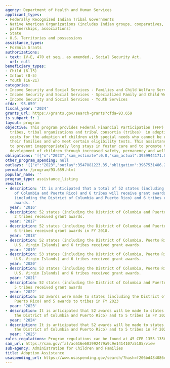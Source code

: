 ```yaml
---
agency: Department of Health and Human Services
applicant_types:
- Federally Recognized Indian Tribal Governments
- Native American Organizations (includes Indian groups, cooperatives, corporations,
  partnerships, associations)
- State
- U.S. Territories and possessions
assistance_types:
- Formula Grants
authorizations:
- text: IV-E, 470 et seq., as amended., Social Security Act.
  url: null
beneficiary_types:
- Child (6-15)
- Infant (0-5)
- Youth (16-21)
categories:
- Income Security and Social Services - Families and Child Welfare Services
- Income Security and Social Services - Specialized Family and Child Welfare Services
- Income Security and Social Services - Youth Services
cfda: '93.659'
fiscal_year: '2024'
grants_url: https://grants.gov/search-grants?cfda=93.659
is_subpart_f: 1
layout: program
objective: This program provides Federal Financial Participation (FFP) to states,  Indian
  tribes, tribal organizations and tribal consortia (tribes)  in adoption subsidy
  costs for the adoption of children with special needs who cannot be reunited with
  their families and who meet certain eligibility tests. This assistance is intended
  to prevent inappropriately long stays in foster care and to promote the healthy
  development of children through increased safety, permanency and well-being.
obligations: '[{"x":"2023","sam_estimate":0.0,"sam_actual":3959944171.0,"usa_spending_actual":4095816222.23},{"x":"2024","sam_estimate":0.0,"sam_actual":3999409177.0,"usa_spending_actual":4025077378.64},{"x":"2025","sam_estimate":0.0,"sam_actual":4706000000.0,"usa_spending_actual":0.0}]'
other_program_spending: null
outlays: '[{"x":"2023","outlay":3547881223.35,"obligation":3967531486.23},{"x":"2024","outlay":135324776.04,"obligation":1117015731.0},{"x":"2025","outlay":0.0,"obligation":0.0}]'
permalink: /program/93.659.html
popular_name: ''
program_type: assistance_listing
results:
- description: 'It is anticipated that a total of 52 states (including the District
    of Columbia and Puerto Rico) and 6 tribes will receive grant awards.  52 states
    (including the District of Columbia and Puerto Rico) and 6 tribes received grant
    awards. '
  year: '2016'
- description: 52 states (including the District of Columbia and Puerto Rico) and
    2 tribes received grant awards.
  year: '2017'
- description: 52 states (including the District of Columbia and Puerto Rico) and
    6 tribes received grant awards in FY 2018.
  year: '2018'
- description: 52 states (including the District of Columbia, Puerto Rico, and the
    U.S. Virgin Islands) and 6 tribes received grant awards.
  year: '2019'
- description: 53 states (including the District of Columbia, Puerto Rico, and the
    U.S. Virgin Islands) and 6 tribes received grant awards.
  year: '2020'
- description: 53 states (including the District of Columbia, Puerto Rico, and the
    U.S. Virgin Islands) and 6 tribes received grant awards.
  year: '2021'
- description: 52 states (including the District of Columbia and Puerto Rico) and
    5 tribes received grant awards
  year: '2022'
- description: 52 awards were made to states (including the District of Columbia and
    Puerto Rico) and 5 awards to tribes in FY 2023
  year: '2023'
- description: It is anticipated that 52 awards will be made to states (including
    the District of Columbia and Puerto Rico) and to 5 tribes in FY 2024
  year: '2024'
- description: It is anticipated that 52 awards will be made to states (including
    the District of Columbia and Puerto Rico) and to 5 tribes in FY 2025
  year: '2025'
rules_regulations: Program regulations can be found at 45 CFR 1355-1356.
sam_url: https://sam.gov/fal/ac616e603992479a9c9e1414107a5185/view
sub-agency: Administration for Children and Families
title: Adoption Assistance
usaspending_url: https://www.usaspending.gov/search/?hash=f206bd484086d571e7a2d0f997b96239
---
```

